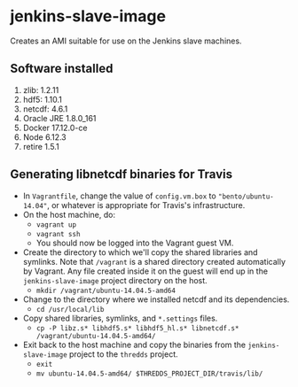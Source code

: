 # jenkins-slave-image

Creates an AMI suitable for use on the Jenkins slave machines.

## Software installed

1. zlib: 1.2.11
1. hdf5: 1.10.1
1. netcdf: 4.6.1
1. Oracle JRE 1.8.0_161
1. Docker 17.12.0-ce
1. Node 6.12.3
1. retire 1.5.1

## Generating libnetcdf binaries for Travis

* In `Vagrantfile`, change the value of `config.vm.box` to `"bento/ubuntu-14.04"`, or whatever is appropriate for
Travis's infrastructure.
* On the host machine, do:
    * `vagrant up`
    * `vagrant ssh`
    * You should now be logged into the Vagrant guest VM.
* Create the directory to which we'll copy the shared libraries and symlinks. Note that `/vagrant` is a shared
directory created automatically by Vagrant. Any file created inside it on the guest will end up in the
`jenkins-slave-image` project directory on the host.
    * `mkdir /vagrant/ubuntu-14.04.5-amd64`
* Change to the directory where we installed netcdf and its dependencies.
    * `cd /usr/local/lib`
* Copy shared libraries, symlinks, and `*.settings` files.
    * `cp -P libz.s* libhdf5.s* libhdf5_hl.s* libnetcdf.s* /vagrant/ubuntu-14.04.5-amd64/`
* Exit back to the host machine and copy the binaries from the `jenkins-slave-image` project to the `thredds` project.
    * `exit`
    * `mv ubuntu-14.04.5-amd64/ $THREDDS_PROJECT_DIR/travis/lib/`
